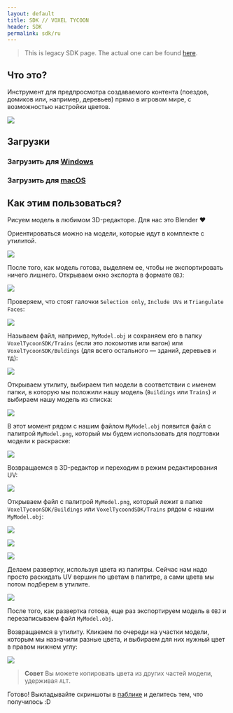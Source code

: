 ```yaml
---
layout: default
title: SDK // VOXEL TYCOON
header: SDK
permalink: sdk/ru
---
```


> This is legacy SDK page. The actual one can be found [here](/sdk).

## Что это?

Инструмент для предпросмотра создаваемого контента (поездов, домиков или, например, деревьев) прямо в игровом мире, с возможностью настройки цветов.

![](/assets/sdk/preview.gif)

## Загрузки

### Загрузить для [Windows](https://github.com/andrewpey/vtland/releases/download/test/VoxelTycoonSDK.zip)
### Загрузить для [macOS](https://github.com/andrewpey/vtland/releases/download/test/VoxelTycoonSDK_Mac.zip)

## Как этим пользоваться?

Рисуем модель в любимом 3D-редакторе. Для нас это Blender ❤

Ориентироваться можно на модели, которые идут в комплекте с утилитой.

![](/assets/sdk/1.png)

 После того, как модель готова, выделяем ее, чтобы не экспортировать ничего лишнего. Открываем окно экспорта в формате `OBJ`:

![](/assets/sdk/2.png)

Проверяем, что стоят галочки `Selection only`, `Include UVs` и `Triangulate Faces`:

![](/assets/sdk/2-1.png)

Называем файл, например, `MyModel.obj` и сохраняем его в папку `VoxelTycoonSDK/Trains` (если это локомотив или вагон) или `VoxelTycoonSDK/Buldings` (для всего остального — зданий, деревьев и тд):

![](/assets/sdk/3.png)

Открываем утилиту, выбираем тип модели в соответствии с именем папки, в которую мы положили нашу модель (`Buildings` или `Trains`) и выбираем нашу модель из списка:

![](/assets/sdk/4.png)

В этот момент рядом с нашим файлом `MyModel.obj` появится файл с палитрой `MyModel.png`, который мы будем использовать для подгтовки модели к раскраске:

![](/assets/sdk/4-1.png)

Возвращаемся в 3D-редактор и переходим в режим редактирования UV:

![](/assets/sdk/5.png)

Открываем файл с палитрой `MyModel.png`, который лежит в папке `VoxelTycoonSDK/Buildings` или `VoxelTycoondSDK/Trains` рядом с нашим `MyModel.obj`:

![](/assets/sdk/6.png)

![](/assets/sdk/7.png)

![](/assets/sdk/8.png)

Делаем развертку, используя цвета из палитры. Сейчас нам надо просто раскидать UV вершин по цветам в палитре, а сами цвета мы потом подберем в утилите.

![](/assets/sdk/9.png)

После того, как развертка готова, еще раз экспортируем модель в `OBJ` и перезаписываем файл `MyModel.obj`.

Возвращаемся в утилиту. Кликаем по очереди на участки модели, которым мы назначили разные цвета, и выбираем для них нужный цвет в правом нижнем углу:

![](/assets/sdk/10.png)

> **Совет** Вы можете копировать цвета из других частей модели, удерживая `ALT`.

Готово! Выкладывайте скриншоты в [паблике](http://vk.com/voxeltycoon) и делитесь тем, что получилось :D